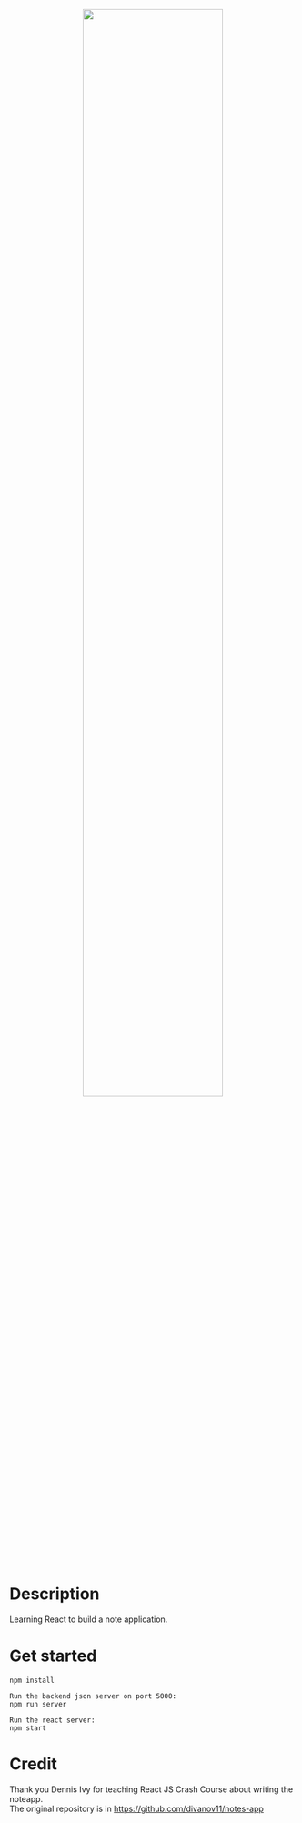 <p align="center">
<img src="https://user-images.githubusercontent.com/48129546/184170271-16f21b72-5068-4c24-87fe-9ddfb9a06717.png" width=70% height=70%>
</p>

# Description
Learning React to build a note application.

# Get started
```
npm install

Run the backend json server on port 5000:
npm run server 

Run the react server:
npm start 
```

# Credit
Thank you Dennis Ivy for teaching React JS Crash Course about writing the noteapp.  
The original repository is in https://github.com/divanov11/notes-app
